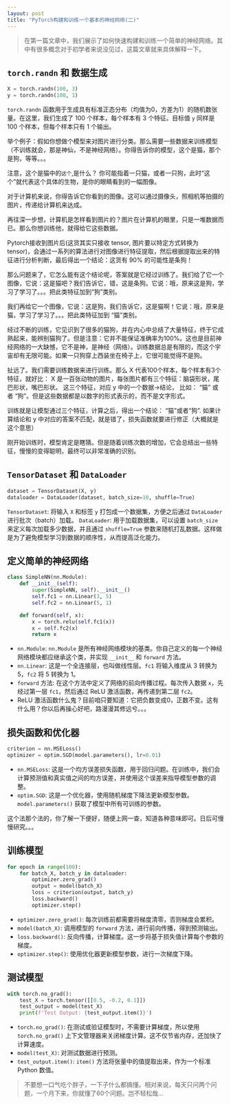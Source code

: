 ```yaml
---
layout: post
title: "PyTorch构建和训练一个基本的神经网络(二)"
---
```


> 在第一篇文章中，我们展示了如何快速构建和训练一个简单的神经网络。其中有很多概念对于初学者来说没见过，这篇文章就来具体解释一下。

## `torch.randn` 和 数据生成

```python
X = torch.randn(100, 3)
y = torch.randn(100, 1)
```

`torch.randn` 函数用于生成具有标准正态分布（均值为0，方差为1）的随机数张量。在这里，我们生成了 100 个样本，每个样本有 3 个特征。目标值 `y` 同样是 100 个样本，但每个样本只有 1 个输出。

举个例子：假如你想做个模型来对图片进行分类。那么需要一些数据来训练模型（不训练就会，那是神仙，不是神经网络）。你得告诉你的模型，这个是猫，那个是狗，等等。。。

注意，这个是猫中的`这个`,是什么？ 你可能指着一只猫，或者一只狗，此时“这个”就代表这个具体的生物，是你的眼睛看到的一幅图像。

对于计算机来说，你得告诉它你看到的图像。这可以通过摄像头，照相机等拍摄的图片，传递给计算机来达成。

再往深一步想，计算机是怎样看到图片的？图片在计算机的眼里，只是一堆数据而已。那么你想训练他，就得给它这些数据。

Pytorch接收到图片后(这货其实只接收 tensor, 图片要以特定方式转换为 tensor)，会通过一系列的算法进行对图像进行特征提取，然后根据提取出来的特征进行分析判断，最后得出一个结论：这货有 90% 的可能性是条狗！

那么问题来了，它怎么能有这个结论呢，答案就是它经过训练了。我们给了它一个图像，它说：这是猫吧？我们告诉它，错，这是条狗。它说：哦，原来这是狗，学习了学习了。。。把此类特征加到“狗”类别。

我们再给它一个图像，它说：这是狗，我们告诉它，这是猫啊！它说：哦，原来是猫，学习了学习了。。。把此类特征加到 “猫”类别。

经过不断的训练，它见识到了很多的猫狗，并在内心中总结了大量特征，终于它成熟起来，能辨别猫狗了。但是注意：它并不能保证准确率为100%。这也是目前神经网络的一大缺憾，它不是神，是神经（网络）。训练数据总是有限的，而这个宇宙却有无限可能。如果一只狗穿上西装坐在椅子上，它很可能觉得不是狗。

扯远了。我们需要训练数据来进行训练。那么 X 代表100个样本，每个样本有3个特征，就好比： X 是一百张动物的图片，每张图片都有三个特征：脑袋形状，尾巴形状，嘴巴形状。 这三个特征，对应 y 中的一个数据->结论， 比如： “猫” 或者 “狗”。但是这些数据都是以数字的形式表示的，而不是文字形式。

训练就是让模型通过三个特征，计算之后，得出一个结论： “猫”或者“狗”. 如果计算结论和 y 中对应的答案不匹配，就是错了，损失函数就要进行修正（大概就是这个意思）

刚开始训练时，模型肯定是瞎猜。但是随着训练次数的增加，它会总结出一些特征，慢慢的变得聪明，最终可以非常准确的识别。

## `TensorDataset` 和 `DataLoader`

```python
dataset = TensorDataset(X, y)
dataloader = DataLoader(dataset, batch_size=10, shuffle=True)
```

`TensorDataset`: 将输入 `X` 和标签 `y` 打包成一个数据集，方便之后通过 `DataLoader` 进行批次（batch）加载。
`DataLoader`: 用于加载数据集，可以设置 `batch_size` 来定义每次加载多少数据，并且通过 `shuffle=True` 参数来随机打乱数据。这样做是为了避免模型学习到数据的顺序性，从而提高泛化能力。

## 定义简单的神经网络

```python
class SimpleNN(nn.Module):
    def __init__(self):
        super(SimpleNN, self).__init__()
        self.fc1 = nn.Linear(3, 5)
        self.fc2 = nn.Linear(5, 1)

    def forward(self, x):
        x = torch.relu(self.fc1(x))
        x = self.fc2(x)
        return x
```

* `nn.Module`: `nn.Module` 是所有神经网络模块的基类。你自己定义的每一个神经网络模块都应继承这个类，并实现 `__init__` 和 `forward` 方法。
* `nn.Linear`: 这是一个全连接层，也叫做线性层。`fc1` 将输入维度从 3 转换为 5，`fc2` 将 5 转换为 1。
* `forward` 方法: 在这个方法中定义了网络的前向传播过程。每次传入数据 `x`，先经过第一层 `fc1`，然后通过 ReLU 激活函数，再传递到第二层 `fc2`。
* ReLU 激活函数什么鬼？目前咱只要知道：它把负数变成0，正数不变。这有什么用？你以后再操心好吧，路漫漫其修远兮。。。

## 损失函数和优化器

```python
criterion = nn.MSELoss()
optimizer = optim.SGD(model.parameters(), lr=0.01)
```

* `nn.MSELoss`: 这是一个均方误差损失函数，用于回归问题。在训练中，我们会计算预测值和真实值之间的均方误差，并使用这个误差来指导模型参数的调整。
* `optim.SGD`: 这是一个优化器，使用随机梯度下降法更新模型参数。`model.parameters()` 获取了模型中所有可训练的参数。

这个法那个法的，你了解一下便好，随便上网一查，知道各种意味即可。日后可慢慢研究。。。

## 训练模型

```python
for epoch in range(100):
    for batch_X, batch_y in dataloader:
        optimizer.zero_grad()
        output = model(batch_X)
        loss = criterion(output, batch_y)
        loss.backward()
        optimizer.step()
```

* `optimizer.zero_grad()`: 每次训练前都需要将梯度清零，否则梯度会累积。
* `model(batch_X)`: 调用模型的 `forward` 方法，进行前向传播，得到预测输出。
* `loss.backward()`: 反向传播，计算梯度。这一步将基于损失值计算每个参数的梯度。
* `optimizer.step()`: 使用优化器更新模型参数，进行一次梯度下降。

## 测试模型

```python
with torch.no_grad():
    test_X = torch.tensor([[0.5, -0.2, 0.1]])
    test_output = model(test_X)
    print(f'Test Output: {test_output.item()}')
```

* `torch.no_grad()`: 在测试或验证模型时，不需要计算梯度，所以使用 `torch.no_grad()` 上下文管理器来关闭梯度计算。这不仅节省内存，还加快了计算速度。
* `model(test_X)`: 对测试数据进行预测。
* `test_output.item()`: `item()` 方法将张量中的值提取出来，作为一个标准 Python 数值。

> 不要想一口气吃个胖子，一下子什么都搞懂。相对来说，每天只问两个问题，一个月下来，你就懂了60个问题。岂不轻松哉...
